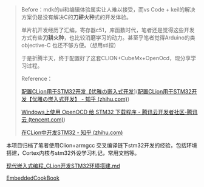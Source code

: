 > Before：mdk的ui和编辑体验属实让人难以接受，而vs Code + keil的解决方案仍是没有解决C的**刀耕火种**式的开发体验。
>
> 单片机开发经历了汇编，寄存器c51，库函数时代，笔者还是觉得这些开发方式有些**刀耕火种**，也比较消磨学习的动力。甚至乎笔者觉得Arduino的类objective-C 也还不够方便。（想用stl捏）
>
> 于是折腾半天，终于配置好了这套CLION+CubeMx+OpenOcd，现分享学习过程。
>
> Reference：
>
> [配置CLion用于STM32开发【优雅の嵌入式开发](https://www.zhihu.com/people/zhi-hui-64-54)]([配置CLion用于STM32开发【优雅の嵌入式开发】 - 知乎 (zhihu.com)](https://zhuanlan.zhihu.com/p/145801160))
>
> [Windows上使用 OpenOCD 给 STM32 下载程序 - 腾讯云开发者社区-腾讯云 (tencent.com)](https://cloud.tencent.com/developer/article/1840792))
>
> [在CLion中开发STM32 - 知乎 (zhihu.com)](https://zhuanlan.zhihu.com/p/160183640)

本项目归档了笔者使用Clion+armgcc 交叉编译链下stm32开发的经验，包括环境搭建，Cortex内核与stm32外设学习札记，常用文档等。

[现代嵌入式编程_CLion开发STM32环境搭建.md](现代嵌入式编程_CLion开发STM32环境搭建.md)

[EmbeddedCookBook](EmbeddedCookBook)

